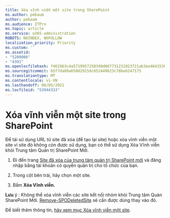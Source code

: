 ```yaml
---
title: Xóa vĩnh viễn một site trong SharePoint
ms.author: pebaum
author: pebaum
ms.audience: ITPro
ms.topic: article
ms.service: o365-administration
ROBOTS: NOINDEX, NOFOLLOW
localization_priority: Priority
ms.custom: ''
ms.assetid:
- "5200006"
- "4391"
ms.openlocfilehash: f461963c4a5719957258349d667731231023721ab3ee4641538c94371bf3f56d
ms.sourcegitcommit: b5f7da89a650d2915dc652449623c78be6247175
ms.translationtype: MT
ms.contentlocale: vi-VN
ms.lasthandoff: 08/05/2021
ms.locfileid: "53944333"
---
```

# <a name="permanently-delete-a-site-in-sharepoint"></a>Xóa vĩnh viễn một site trong SharePoint

Để tái sử dụng URL từ site đã xóa (để tạo lại site) hoặc xóa vĩnh viễn  một site vì site đó không còn được sử dụng, bạn có thể sử dụng Xóa Vĩnh viễn khỏi Trung tâm Quản trị SharePoint Mới. 

1. Đi đến trang [Site đã xóa của trung tâm quản trị SharePoint mới](https://admin.microsoft.com/sharepoint?page=recycleBin&modern=true) và đăng nhập bằng tài khoản có quyền quản trị cho tổ chức của bạn. 

2. Trong cột bên trái, hãy chọn một site. 

3. Bấm **Xóa Vĩnh viễn.** 

**Lưu** ý : Không thể xóa vĩnh viễn các site kết nối nhóm khỏi Trung tâm Quản SharePoint Mới. [Remove-SPODeletedSite](https://docs.microsoft.com/powershell/module/sharepoint-online/remove-spodeletedsite) sẽ cần được dùng thay vào đó.  

Để biết thêm thông tin, [hãy xem mục Xóa vĩnh viễn một site](https://docs.microsoft.com/sharepoint/delete-site-collection#permanently-delete-a-site). 
